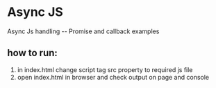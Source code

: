 # Async JS
Async Js handling -- Promise and callback examples

## how to run:
1. in index.html change script tag src property to required js file
2. open index.html in browser and check output on page and console